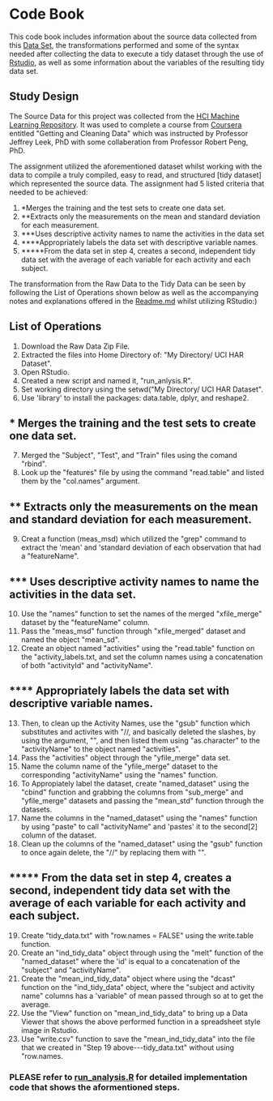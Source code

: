# Code Book
  This code book includes information about the source data collected from this [Data Set](https://d396qusza40orc.cloudfront.net/getdata%2Fprojectfiles%2FUCI%20HAR%20Dataset.zip), the transformations performed and some of the syntax needed after collecting the data to execute a tidy dataset through the use of [Rstudio](https://www.rstudio.com/products/rstudio/download/), as well as some information about the variables of the resulting tidy data set.
  
## Study Design
  The Source Data for this project was collected from the [HCI Machine Learning Repository](http://archive.ics.uci.edu/ml/datasets/Human+Activity+Recognition+Using+Smartphones).  It was used to complete a course from [Coursera](https://www.coursera.org/specializations/jhu-data-science) entitled "Getting and Cleaning Data" which was instructed by Professor Jeffrey Leek, PhD with some collaberation from Professor Robert Peng, PhD.
  
  The assignment utilized the aforementioned dataset whilst working with the data to compile a truly compiled, easy to read, and structured [tidy dataset] which represented the source data.  The assignment had 5 listed criteria that needed to be achieved:
  1. *Merges the training and the test sets to create one data set.
  2. **Extracts only the measurements on the mean and standard deviation for each measurement. 
  3. ***Uses descriptive activity names to name the activities in the data set
  4. ****Appropriately labels the data set with descriptive variable names. 
  5. *****From the data set in step 4, creates a second, independent tidy data set with the average of each variable for each activity and each subject.
  
  The transformation from the Raw Data to the Tidy Data can be seen by following the List of Operations shown below as well as the accompanying notes and explanations offered in the [Readme.md](https://github.com/jeffthedon/GettingAndCleaningDataProject/blob/master/README.md) whilst utilizing RStudio:)
  
## List of Operations
  1. Download the Raw Data Zip File. 
  2. Extracted the files into Home Directory of:  "My Directory/ UCI HAR Dataset".
  3. Open RStudio. 
  4. Created a new script and named it, "run_anlysis.R".
  5. Set working directory using the setwd("My Directory/ UCI HAR Dataset".
  6. Use 'library' to install the packages: data.table, dplyr, and reshape2.
## * Merges the training and the test sets to create one data set.
  7. Merged the "Subject", "Test", and "Train" files using the comand "rbind".
  8. Look up the "features" file by using the command "read.table" and listed them by the "col.names" argument.
## ** Extracts only the measurements on the mean and standard deviation for each measurement.  
  9. Creat a function (meas_msd) which utilized the "grep" command to extract the 'mean' and 'standard deviation of each observation that had a "featureName".
## *** Uses descriptive activity names to name the activities in the data set.
  10. Use the "names" function to set the names of the merged "xfile_merge" dataset by the "featureName" column.
  11. Pass the "meas_msd" function through "xfile_merged" dataset and named the object "mean_sd".
  12. Create an object named "activities" using the "read.table" function on the "activity_labels.txt, and set the column names using a concatenation of both "activityId" and "activityName".
## **** Appropriately labels the data set with descriptive variable names.
  13. Then, to clean up the Activity Names, use the "gsub" function which substitutes and activites with "//, and basically deleted the slashes, by using the argument, "", and then listed them using "as.character" to the "activityName" to the object named "activities".
  14. Pass the "activities" object through the "yfile_merge" data set.
  15. Name the column name of the "yfile_merge" dataset to the corresponding "activityName" using the "names" function.
  16. To Appropiately label the dataset, create "named_dataset" using the "cbind" function and grabbing the columns from "sub_merge" and "yfile_merge" datasets and passing the "mean_std" function through the datasets.
  17. Name the columns in the "named_dataset" using the "names" function by using "paste" to call "activityName" and 'pastes' it to the second[2] column of the dataset.
  18. Clean up the columns of the "named_dataset" using the "gsub" function to once again delete, the "//" by replacing them with "".
## ***** From the data set in step 4, creates a second, independent tidy data set with the average of each variable for each activity and each subject.
  19. Create "tidy_data.txt" with "row.names = FALSE" using the write.table function.
  20. Create an "ind_tidy_data" object through using the "melt" function of the "named_dataset" where the 'id' is equal to a concatenation of the "subject" and "activityName".
  21. Create the "mean_ind_tidy_data" object where using the "dcast" function on the "ind_tidy_data" object, where the "subject and activity name" columns has a 'variable" of mean passed through so at to get the average.
  22. Use the "View" function on "mean_ind_tidy_data" to bring up a Data Viewer that shows the above performed function in a spreadsheet style image in Rstudio.
  23. Use "write.csv" function to save the "mean_ind_tidy_data" into the file that we created in "Step 19 above---tidy_data.txt" without using "row.names.
  ### PLEASE refer to [run_analysis.R]() for detailed implementation code that shows the aformentioned steps.
